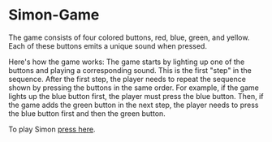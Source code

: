 # Simon-Game

The game consists of four colored buttons, red, blue, green, and yellow. Each of these buttons emits a unique sound when pressed.

Here's how the game works: 
The game starts by lighting up one of the buttons and playing a corresponding sound. This is the first "step" in the sequence.
After the first step, the player needs to repeat the sequence shown by pressing the buttons in the same order. For example, if the game lights up the blue button first, the player must press the blue button. Then, if the game adds the green button in the next step, the player needs to press the blue button first and then the green button.

To play Simon [press here](https://adityarana2116.github.io/Simon-Game/).
